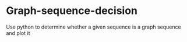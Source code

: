 # Graph-sequence-decision
Use python to determine whether a given sequence is a graph sequence and plot it
